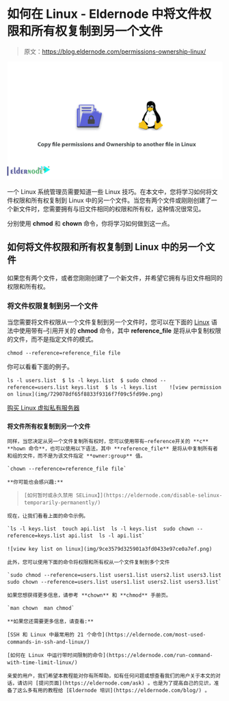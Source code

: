# 如何在 Linux - Eldernode 中将文件权限和所有权复制到另一个文件

> 原文：<https://blog.eldernode.com/permissions-ownership-linux/>

![How to copy file permissions and Ownership to another file in Linux](img/76b3c335810b385221db47d9fee58e29.png)

一个 Linux 系统管理员需要知道一些 Linux 技巧。在本文中，您将学习如何将文件权限和所有权复制到 Linux 中的另一个文件。当您有两个文件或刚刚创建了一个新文件时，您需要拥有与旧文件相同的权限和所有权，这种情况很常见。

分别使用 **chmod** 和 **chown** 命令，你将学习如何做到这一点。

## 如何将文件权限和所有权复制到 Linux 中的另一个文件

如果您有两个文件，或者您刚刚创建了一个新文件，并希望它拥有与旧文件相同的权限和所有权。

### 将文件权限复制到另一个文件

当您需要将文件权限从一个文件复制到另一个文件时，您可以在下面的 [Linux](https://www.linux.org/) 语法中使用带有–引用开关的 **chmod** 命令，其中 **reference_file** 是将从中复制权限的文件，而不是指定文件的模式。

```
chmod --reference=reference_file file
```

你可以看看下面的例子。

```
ls -l users.list  $ ls -l keys.list  $ sudo chmod --reference=users.list keys.list  $ ls -l keys.list    ![view permission on linux](img/729078df65f8833f9316f7f09c5fd99e.png) 
```

[购买 Linux 虚拟私有服务器](https://eldernode.com/linux-vps/)

### `将文件所有权复制到另一个文件`

`同样，当您决定从另一个文件复制所有权时，您可以使用带有–reference开关的 **c** **hown 命令**，也可以使用以下语法，其中 **reference_file** 是将从中复制所有者和组的文件，而不是为该文件指定 **owner:group** 值。`

```
`chown --reference=reference_file file`
```

`**你可能也会感兴趣:**`

> `[如何暂时或永久禁用 SELinux】](https://eldernode.com/disable-selinux-temporarily-permanently/)`

`现在，让我们看看上面的命令示例。`

```
`ls -l keys.list  touch api.list  ls -l keys.list  sudo chown --reference=keys.list api.list  ls -l api.list`
```

`![view key list on linux](img/9ce3579d325901a3fd0433e97ce0a7ef.png)`

`此外，您可以使用下面的命令将权限和所有权从一个文件复制到多个文件`

```
`sudo chmod --reference=users.list users1.list users2.list users3.list  sudo chown --reference=users.list users1.list users2.list users3.list`
```

`如果您想获得更多信息，请参考 **chown** 和 **chmod** 手册页。`

```
`man chown  man chmod`
```

`**如果您还需要更多信息，请查看:**`

`[SSH 和 Linux 中最常用的 21 个命令](https://eldernode.com/most-used-commands-in-ssh-and-linux/)`

`[如何在 Linux 中运行带时间限制的命令](https://eldernode.com/run-command-with-time-limit-linux/)`

`亲爱的用户，我们希望本教程能对你有所帮助，如有任何问题或想查看我们的用户关于本文的对话，请访问 [提问页面](https://eldernode.com/ask) 。也是为了提高自己的见识，准备了这么多有用的教程给 [Eldernode 培训](https://eldernode.com/blog/) 。`